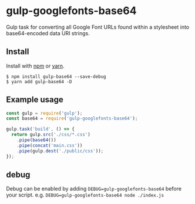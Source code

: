 gulp-googlefonts-base64
===========

Gulp task for converting all Google Font URLs found within a stylesheet into base64-encoded data URI strings.

## Install

Install with [npm](https://npmjs.org) or [yarn](https://yarnpkg.org).

```console
$ npm install gulp-base64 --save-debug
$ yarn add gulp-base64 -D
```

## Example usage
```js
const gulp = require('gulp');
const base64 = require('gulp-googlefonts-base64');

gulp.task('build', () => {
  return gulp.src('./css/*.css')
    .pipe(base64())
    .pipe(concat('main.css'))
    .pipe(gulp.dest('./public/css'));
});
```

## debug

Debug can be enabled by adding `DEBUG=gulp-googlefonts-base64` before your script.
e.g. `DEBUG=gulp-googlefonts-base64 node ./index.js`
